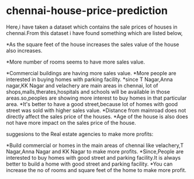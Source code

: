 # chennai-house-price-prediction

Here,i have taken a dataset which contains the sale prices of houses in chennai.From this dataset i have found something which are listed below,

*As the square feet of the house increases the sales value of the house also increases.


*More number of rooms seems to have more sales value.


*Commercial buildings are having more sales value.
*More people are interested in buying homes with parking facility.
*since T Nagar,Anna nagar,KK Nagar and velachery are main areas in chennai, lot of shops,malls,therates,hospitals and schools will be available in those areas.so,peoples are showing more interest to buy homes in that particular area.
*It's better to have a good street,because lot of homes with good street was sold with higher sales value.
*Distance from mainroad does not directly affect the sales price of the houses.
*Age of the house is also does not have more impact on the sales price of the house.

suggesions to the Real estate agencies to make more profits:

*Build commercial or homes in the main areas of chennai like velachery,T Nagar,Anna Nagar and KK Nagar to make more profits.
*Since,People are interested to buy homes with good street and parking facility.It is always better to build a home with good street and parking facility.
*You can increase the no of rooms and square feet of the home to make more profit.
